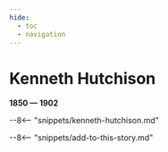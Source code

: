 ```yaml
---
hide:
  - toc
  - navigation 
---
```


# Kenneth Hutchison

**1850 — 1902**

--8<-- "snippets/kenneth-hutchison.md"

--8<-- "snippets/add-to-this-story.md"